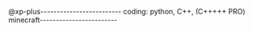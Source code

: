 @xp-plus-------------------------
coding: python, C++, (C+++++ PRO)
minecraft------------------------
